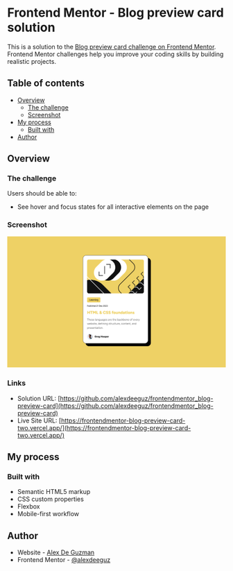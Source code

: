 # Frontend Mentor - Blog preview card solution

This is a solution to the [Blog preview card challenge on Frontend Mentor](https://www.frontendmentor.io/challenges/blog-preview-card-ckPaj01IcS). Frontend Mentor challenges help you improve your coding skills by building realistic projects. 

## Table of contents

- [Overview](#overview)
  - [The challenge](#the-challenge)
  - [Screenshot](#screenshot)
- [My process](#my-process)
  - [Built with](#built-with)
- [Author](#author)

## Overview

### The challenge

Users should be able to:

- See hover and focus states for all interactive elements on the page

### Screenshot

![](./screenshot.png)

### Links

- Solution URL: [https://github.com/alexdeeguz/frontendmentor_blog-preview-card](https://github.com/alexdeeguz/frontendmentor_blog-preview-card)
- Live Site URL: [https://frontendmentor-blog-preview-card-two.vercel.app/](https://frontendmentor-blog-preview-card-two.vercel.app/)

## My process

### Built with

- Semantic HTML5 markup
- CSS custom properties
- Flexbox
- Mobile-first workflow

## Author

- Website - [Alex De Guzman](https://www.alexdguzman.com/)
- Frontend Mentor - [@alexdeeguz](https://www.frontendmentor.io/profile/alexdeeguz)
